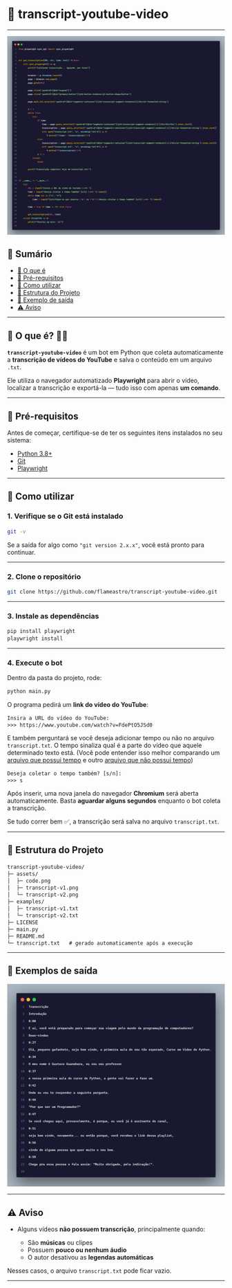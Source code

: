 # 📜 transcript-youtube-video

---

<img src="assets/code.png" alt="O código Python que salva as transcrições">

## 📑 Sumário

* [📜 O que é](#-o-que-é-)
* [🧰 Pré-requisitos](#-pré-requisitos)
* [🚀 Como utilizar](#-como-utilizar-)
* [📂 Estrutura do Projeto](#-estrutura-do-projeto)
* [📄 Exemplo de saída](#-exemplos-de-saída)
* [⚠️ Aviso](#️-aviso-)

---

## 📜 O que é? 🤷🏻

**`transcript-youtube-video`** é um bot em Python que coleta automaticamente a **transcrição de vídeos do YouTube** e salva o conteúdo em um arquivo `.txt`.

Ele utiliza o navegador automatizado **Playwright** para abrir o vídeo, localizar a transcrição e exportá-la — tudo isso com apenas **um comando**.

---

## 🧰 Pré-requisitos

Antes de começar, certifique-se de ter os seguintes itens instalados no seu sistema:

* [Python 3.8+](https://www.python.org/downloads/)
* [Git](https://git-scm.com/)
* [Playwright](https://playwright.dev/python/)

---

## 🚀 Como utilizar

### 1. Verifique se o Git está instalado

```bash
git -v
```

Se a saída for algo como `"git version 2.x.x"`, você está pronto para continuar.

---

### 2. Clone o repositório

```bash
git clone https://github.com/flameastro/transcript-youtube-video.git
```

---

### 3. Instale as dependências

```bash
pip install playwright
playwright install
```

---

### 4. Execute o bot

Dentro da pasta do projeto, rode:

```bash
python main.py
```

O programa pedirá um **link do vídeo do YouTube**:

```
Insira a URL do vídeo do YouTube:
>>> https://www.youtube.com/watch?v=FdePtO5JSd0
```

E também perguntará se você deseja adicionar tempo ou não no arquivo `transcript.txt`. O tempo sinaliza qual é a parte do vídeo que aquele determinado texto está. (Você pode entender isso melhor comparando um [arquivo que possui tempo](assets/transcript-v1.png) e outro [arquivo que não possui tempo](assets/transcript-v2.png))

```
Deseja coletar o tempo também? [s/n]:
>>> s
```

Após inserir, uma nova janela do navegador **Chromium** será aberta automaticamente.
Basta **aguardar alguns segundos** enquanto o bot coleta a transcrição.

Se tudo correr bem ✅, a transcrição será salva no arquivo `transcript.txt`.

---

## 📂 Estrutura do Projeto

```
transcript-youtube-video/
├─ assets/
│  ├─ code.png
│  ├─ transcript-v1.png
│  └─ transcript-v2.png
├─ examples/
│  ├─ transcript-v1.txt
│  └─ transcript-v2.txt
├─ LICENSE
├─ main.py
├─ README.md
└─ transcript.txt   # gerado automaticamente após a execução
```

---

## 📄 Exemplos de saída

<img src="assets/output.png" alt="Um exemplo de transcrição de saída">

---

## ⚠️ Aviso

* Alguns vídeos **não possuem transcrição**, principalmente quando:

  * São **músicas** ou clipes
  * Possuem **pouco ou nenhum áudio**
  * O autor desativou as **legendas automáticas**

Nesses casos, o arquivo `transcript.txt` pode ficar vazio.

---
